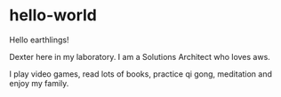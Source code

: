 # hello-world

Hello earthlings!

Dexter here in my laboratory. I am a Solutions Architect who loves aws. 

I play video games, read lots of books, practice qi gong, meditation and enjoy my family.

